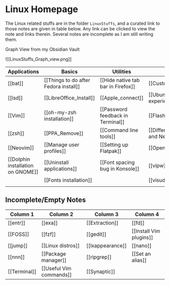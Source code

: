 # Linux Homepage

The Linux related stuffs are in the folder `LinuxStuffs`, and a curated link to those notes are given in table below. Any link can be clicked to view the note and links therein. Several notes are incomplete as I am still writing them. 

Graph View from my Obsidian Vault

![[LinuxStuffs_Graph_view.png]]

| Applications                      | Basics                                | Utilities                          | Misc                                  |     |
| --------------------------------- | ------------------------------------- | ---------------------------------- | ------------------------------------- | --- |
| [[bat]]                           | [[Things to do after Fedora install]] | [[Hide native tab bar in Firefox]] | [[Custom ROM in Mi A2]]               |     |
| [[lsd]]                           | [[LibreOffice_Install]]               | [[Apple_connect]]                  | [[Ubuntu touch experience]]           |     |
| [[Vim]]                           | [[oh-my-zsh installation]]            | [[Password feedback in Terminal]]  | [[Flash Ubuntu Touch]]                |     |
| [[zsh]]                           | [[PPA_Remove]]                        | [[Command line tools]]             | [[Difference between Vim and Neovim]] |     |
| [[Neovim]]                        | [[Manage user profiles]]              | [[Setting up Flatpak]]             | [[OpenOffice_LibreOffice]]                                      |     |
| [[Dolphin installation on GNOME]] | [[Uninstall applications]]            | [[Font spacing bug in Konsole]]    | [[vipw]]                              |     |
|                                   | [[Fonts installation]]                |                                    | [[visudo]]                            |     |
|                                   |                                       |                                    |             |     |

## Incomplete/Empty Notes
| Column 1     | Column 2                | Column 3         | Column 4                |
| ------------ | ----------------------- | ---------------- | ----------------------- |
| [[entr]]     | [[exa]]                 | [[Extraction]]   | [[fd]]                  |
| [[FOSS]]     | [[fzf]]                 | [[gedit]]        | [[Install Vim plugins]] |
| [[jump]]     | [[Linux distros]]       | [[lxappearance]] | [[nano]]                |
| [[nnn]]      | [[Package manager]]     | [[ripgrep]]      | [[Set an alias]]        |
| [[Terminal]] | [[Useful Vim commands]] | [[Synaptic]]     |                         |
